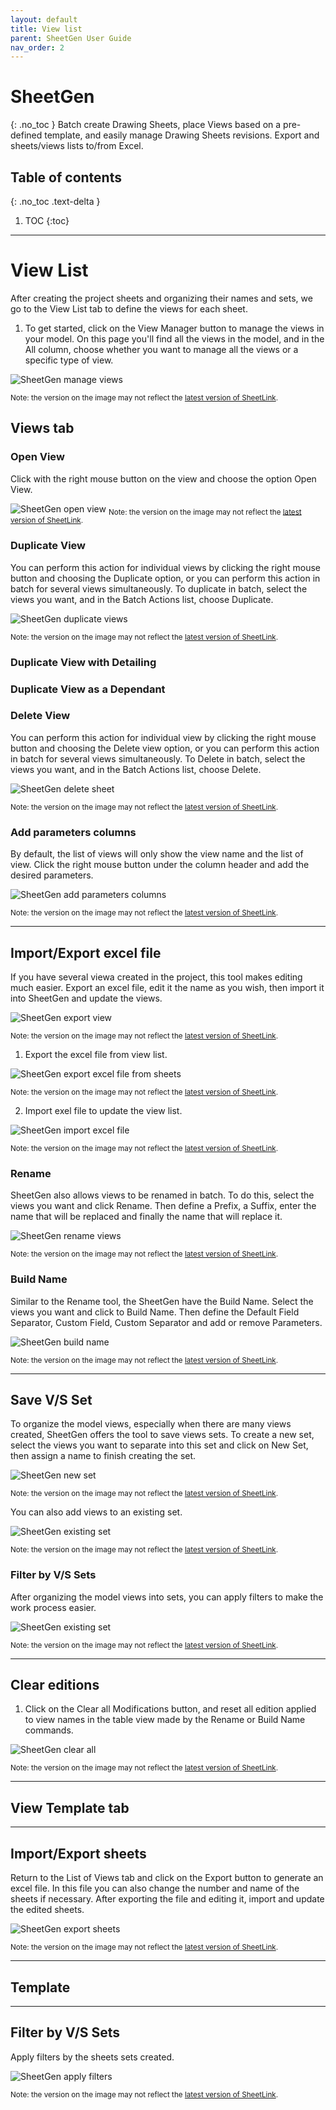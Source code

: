 ```yaml
---
layout: default
title: View list
parent: SheetGen User Guide
nav_order: 2
---
```


# SheetGen
{: .no_toc }
Batch create Drawing Sheets, place Views based on a pre-defined template, and easily manage Drawing Sheets revisions. Export and sheets/views lists to/from Excel.
## Table of contents
{: .no_toc .text-delta }

1. TOC
{:toc}

---

# View List

After creating the project sheets and organizing their names and sets, we go to the View List tab to define the views for each sheet.

1. To get started, click on the View Manager button to manage the views in your model.
On this page you'll find all the views in the model, and in the All column, choose whether you want to manage all the views or a specific type of view.

![SheetGen manage views](../../assets\images\SG-Vl-ManageView.gif)

<sub>Note: the version on the image may not reflect the [latest version of SheetLink](https://diroots.com/revit-plugins/batch-create-revit-sheets-and-place-views-with-sheetgen/).</sub>

## Views tab

### Open View

Click with the right mouse button on the view and choose the option Open View.

![SheetGen open view](../../assets\images\SG-Vl-OpenView.png)
<sub>Note: the version on the image may not reflect the [latest version of SheetLink](https://diroots.com/revit-plugins/batch-create-revit-sheets-and-place-views-with-sheetgen/).</sub>

### Duplicate View

You can perform this action for individual views by clicking the right mouse button and choosing the Duplicate option, or you can perform this action in batch for several views simultaneously. To duplicate in batch, select the views you want, and in the Batch Actions list, choose Duplicate.

![SheetGen duplicate views](../../assets\images\SG-Vl-DuplicateView.gif)

<sub>Note: the version on the image may not reflect the [latest version of SheetLink](https://diroots.com/revit-plugins/batch-create-revit-sheets-and-place-views-with-sheetgen/).</sub>

### Duplicate View with Detailing

### Duplicate View as a Dependant

### Delete View

You can perform this action for individual view by clicking the right mouse button and choosing the Delete view option, or you can perform this action in batch for several views simultaneously. To Delete in batch, select the views you want, and in the Batch Actions list, choose Delete.

![SheetGen delete sheet](../../assets\images\SG-Vl-DeleteView.gif)

<sub>Note: the version on the image may not reflect the [latest version of SheetLink](https://diroots.com/revit-plugins/batch-create-revit-sheets-and-place-views-with-sheetgen/).</sub>

### Add parameters columns

By default, the list of views will only show the view name and the list of view. Click the right mouse button under the column header and add the desired parameters.

![SheetGen add parameters columns](../../assets\images\SG-Vl-AddParameters.png)

<sub>Note: the version on the image may not reflect the [latest version of SheetLink](https://diroots.com/revit-plugins/batch-create-revit-sheets-and-place-views-with-sheetgen/).</sub>

---

## Import/Export excel file

If you have several viewa created in the project, this tool makes editing much easier. Export an excel file, edit it the name as you wish, then import it into SheetGen and update the views.

![SheetGen export view](../../assets\images\SG-Vl-ExportExcel.png)

<sub>Note: the version on the image may not reflect the [latest version of SheetLink](https://diroots.com/revit-plugins/batch-create-revit-sheets-and-place-views-with-sheetgen/).</sub>

1. Export the excel file from view list.

![SheetGen export excel file from sheets](../../assets\images\SG-Sl-ExportExcel.gif)

<sub>Note: the version on the image may not reflect the [latest version of SheetLink](https://diroots.com/revit-plugins/batch-create-revit-sheets-and-place-views-with-sheetgen/).</sub>

2. Import exel file to update the view list.

![SheetGen import excel file](../../assets\images\SG-Vl-ImportExcel.gif)

<sub>Note: the version on the image may not reflect the [latest version of SheetLink](https://diroots.com/revit-plugins/batch-create-revit-sheets-and-place-views-with-sheetgen/).</sub>

### Rename

SheetGen also allows views to be renamed in batch. To do this, select the views you want and click Rename. 
Then define a Prefix, a Suffix, enter the name that will be replaced and finally the name that will replace it.

![SheetGen rename views](../../assets\images\SG-Vl-Rename.gif)

<sub>Note: the version on the image may not reflect the [latest version of SheetLink](https://diroots.com/revit-plugins/batch-create-revit-sheets-and-place-views-with-sheetgen/).</sub>

### Build Name

Similar to the Rename tool, the SheetGen have the Build Name. Select the views you want and click to Build Name.
Then define the Default Field Separator, Custom Field, Custom Separator and add or remove Parameters.

![SheetGen build name](../../assets\images\SG-Vl-BuildName.gif)

<sub>Note: the version on the image may not reflect the [latest version of SheetLink](https://diroots.com/revit-plugins/batch-create-revit-sheets-and-place-views-with-sheetgen/).</sub>

---

## Save V/S Set

To organize the model views, especially when there are many views created, SheetGen offers the tool to save views sets.
To create a new set, select the views you want to separate into this set and click on New Set, then assign a name to finish creating the set.

![SheetGen new set](../../assets\images\SG-Vl-NewSet.gif)

<sub>Note: the version on the image may not reflect the [latest version of SheetLink](https://diroots.com/revit-plugins/batch-create-revit-sheets-and-place-views-with-sheetgen/).</sub>

You can also add views to an existing set.

![SheetGen existing set](../../assets\images\SG-Vl-AddtoSet.gif)

<sub>Note: the version on the image may not reflect the [latest version of SheetLink](https://diroots.com/revit-plugins/batch-create-revit-sheets-and-place-views-with-sheetgen/).</sub>

### Filter by V/S Sets

After organizing the model views into sets, you can apply filters to make the work process easier.

![SheetGen existing set](../../assets\images\SG-Vl-FilterSet.png)

<sub>Note: the version on the image may not reflect the [latest version of SheetLink](https://diroots.com/revit-plugins/batch-create-revit-sheets-and-place-views-with-sheetgen/).</sub>

---

## Clear editions

1. Click on the Clear all Modifications button, and reset all edition applied to view names in the table view made by the Rename or Build Name commands.

![SheetGen clear all](../../assets\images\SG-Vl-Clean.png)

<sub>Note: the version on the image may not reflect the [latest version of SheetLink](https://diroots.com/revit-plugins/batch-create-revit-sheets-and-place-views-with-sheetgen/).</sub>

---

## View Template tab



---

## Import/Export sheets

Return to the List of Views tab and click on the Export button to generate an excel file. In this file you can also change the number and name of the sheets if necessary.
After exporting the file and editing it, import and update the edited sheets.

![SheetGen export sheets](../../assets\images\SG-Vl-ExportSheets.png)

<sub>Note: the version on the image may not reflect the [latest version of SheetLink](https://diroots.com/revit-plugins/batch-create-revit-sheets-and-place-views-with-sheetgen/).</sub>

---

## Template


---

## Filter by V/S Sets

Apply filters by the sheets sets created.

![SheetGen apply filters](../../assets\images\SG-Vl-FilterbySet.png)

<sub>Note: the version on the image may not reflect the [latest version of SheetLink](https://diroots.com/revit-plugins/batch-create-revit-sheets-and-place-views-with-sheetgen/).</sub>








